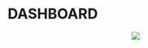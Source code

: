 # DASHBOARD
<div align="center">
    <img src="https://github.com/prankush-tech/Agency-Management-System/assets/76916192/008a791d-bafe-47dc-b81b-2cd650124659" >
<!--     ![image](https://github.com/prankush-tech/Agency-Management-System/assets/76916192/008a791d-bafe-47dc-b81b-2cd650124659) -->

</div>
